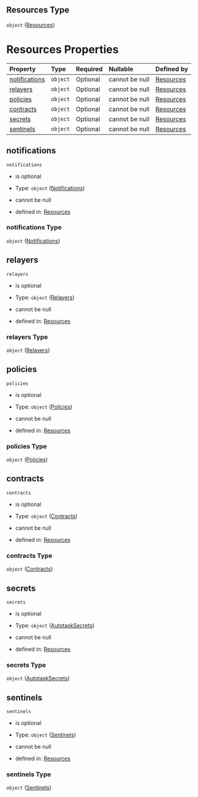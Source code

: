 ## Resources Type

`object` ([Resources](resources-properties-resources.md))

# Resources Properties

| Property                        | Type     | Required | Nullable       | Defined by                                                                                                                         |
| :------------------------------ | :------- | :------- | :------------- | :--------------------------------------------------------------------------------------------------------------------------------- |
| [notifications](#notifications) | `object` | Optional | cannot be null | [Resources](resources-properties-resources-properties-notifications.md "#/properties/Resources/properties/notifications") |
| [relayers](#relayers)           | `object` | Optional | cannot be null | [Resources](resources-properties-resources-properties-relayers.md "#/properties/Resources/properties/relayers")           |
| [policies](#policies)           | `object` | Optional | cannot be null | [Resources](resources-properties-resources-properties-policies.md "#/properties/Resources/properties/policies")           |
| [contracts](#contracts)         | `object` | Optional | cannot be null | [Resources](resources-properties-resources-properties-contracts.md "#/properties/Resources/properties/contracts")         |
| [secrets](#secrets)             | `object` | Optional | cannot be null | [Resources](resources-properties-resources-properties-autotasksecrets.md "#/properties/Resources/properties/secrets")     |
| [sentinels](#sentinels)         | `object` | Optional | cannot be null | [Resources](resources-properties-resources-properties-sentinels.md "#/properties/Resources/properties/sentinels")         |

## notifications



`notifications`

*   is optional

*   Type: `object` ([Notifications](resources-properties-resources-properties-notifications.md))

*   cannot be null

*   defined in: [Resources](resources-properties-resources-properties-notifications.md "#/properties/Resources/properties/notifications")

### notifications Type

`object` ([Notifications](resources-properties-resources-properties-notifications.md))

## relayers



`relayers`

*   is optional

*   Type: `object` ([Relayers](resources-properties-resources-properties-relayers.md))

*   cannot be null

*   defined in: [Resources](resources-properties-resources-properties-relayers.md "#/properties/Resources/properties/relayers")

### relayers Type

`object` ([Relayers](resources-properties-resources-properties-relayers.md))

## policies



`policies`

*   is optional

*   Type: `object` ([Policies](resources-properties-resources-properties-policies.md))

*   cannot be null

*   defined in: [Resources](resources-properties-resources-properties-policies.md "#/properties/Resources/properties/policies")

### policies Type

`object` ([Policies](resources-properties-resources-properties-policies.md))

## contracts



`contracts`

*   is optional

*   Type: `object` ([Contracts](resources-properties-resources-properties-contracts.md))

*   cannot be null

*   defined in: [Resources](resources-properties-resources-properties-contracts.md "#/properties/Resources/properties/contracts")

### contracts Type

`object` ([Contracts](resources-properties-resources-properties-contracts.md))

## secrets



`secrets`

*   is optional

*   Type: `object` ([AutotaskSecrets](resources-properties-resources-properties-autotasksecrets.md))

*   cannot be null

*   defined in: [Resources](resources-properties-resources-properties-autotasksecrets.md "#/properties/Resources/properties/secrets")

### secrets Type

`object` ([AutotaskSecrets](resources-properties-resources-properties-autotasksecrets.md))

## sentinels



`sentinels`

*   is optional

*   Type: `object` ([Sentinels](resources-properties-resources-properties-sentinels.md))

*   cannot be null

*   defined in: [Resources](resources-properties-resources-properties-sentinels.md "#/properties/Resources/properties/sentinels")

### sentinels Type

`object` ([Sentinels](resources-properties-resources-properties-sentinels.md))
